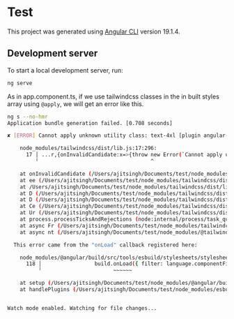# Test

This project was generated using [Angular CLI](https://github.com/angular/angular-cli) version 19.1.4.

## Development server

To start a local development server, run:

```bash
ng serve
```

As in app.component.ts, if we use tailwindcss classes in the in built styles array using `@apply`, we will get an error like this.

```bash
ng s --no-hmr
Application bundle generation failed. [0.708 seconds]

✘ [ERROR] Cannot apply unknown utility class: text-4xl [plugin angular-css]

    node_modules/tailwindcss/dist/lib.js:17:296:
      17 │ ...r,{onInvalidCandidate:x=>{throw new Error(`Cannot apply unknown...
         ╵                                    ^

    at onInvalidCandidate (/Users/ajitsingh/Documents/test/node_modules/tailwindcss/dist/lib.js:17:297)
    at ee (/Users/ajitsingh/Documents/test/node_modules/tailwindcss/dist/lib.js:12:116168)
    at /Users/ajitsingh/Documents/test/node_modules/tailwindcss/dist/lib.js:17:260
    at D (/Users/ajitsingh/Documents/test/node_modules/tailwindcss/dist/lib.js:3:3774)
    at D (/Users/ajitsingh/Documents/test/node_modules/tailwindcss/dist/lib.js:3:4014)
    at Ce (/Users/ajitsingh/Documents/test/node_modules/tailwindcss/dist/lib.js:17:150)
    at Ur (/Users/ajitsingh/Documents/test/node_modules/tailwindcss/dist/lib.js:33:811)
    at process.processTicksAndRejections (node:internal/process/task_queues:95:5)
    at async Fr (/Users/ajitsingh/Documents/test/node_modules/tailwindcss/dist/lib.js:33:1064)
    at async nt (/Users/ajitsingh/Documents/test/node_modules/@tailwindcss/node/dist/index.js:10:3272)

  This error came from the "onLoad" callback registered here:

    node_modules/@angular/build/src/tools/esbuild/stylesheets/stylesheet-plugin-factory.js:118:22:
      118 │                 build.onLoad({ filter: language.componentFilter, ...
          ╵                       ~~~~~~

    at setup (/Users/ajitsingh/Documents/test/node_modules/@angular/build/src/tools/esbuild/stylesheets/stylesheet-plugin-factory.js:118:23)
    at handlePlugins (/Users/ajitsingh/Documents/test/node_modules/esbuild/lib/main.js:1150:21)


Watch mode enabled. Watching for file changes...
```